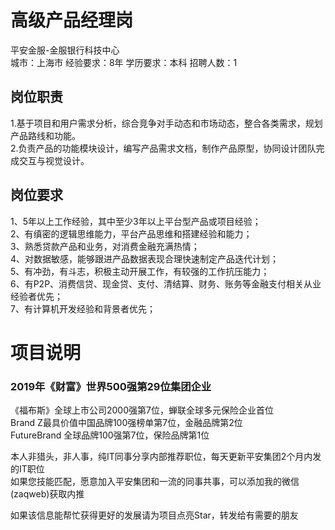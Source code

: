 # 高级产品经理岗
平安金服-金服银行科技中心  
城市：上海市 经验要求：8年 学历要求：本科  招聘人数：1

## 岗位职责
1.基于项目和用户需求分析，综合竞争对手动态和市场动态，整合各类需求，规划产品路线和功能。   
2.负责产品的功能模块设计，编写产品需求文档，制作产品原型，协同设计团队完成交互与视觉设计。

## 岗位要求
1、5年以上工作经验，其中至少3年以上平台型产品或项目经验；   
2、有缜密的逻辑思维能力，平台产品思维和搭建经验和能力；   
3、熟悉贷款产品和业务，对消费金融充满热情；   
4、对数据敏感，能够跟进产品数据表现合理快速制定产品迭代计划；   
5、有冲劲，有斗志，积极主动开展工作，有较强的工作抗压能力；   
6、有P2P、消费信贷、现金贷、支付、清结算、财务、账务等金融支付相关从业经验者优先；   
7、有计算机开发经验和背景者优先；

# 项目说明

### 2019年《财富》世界500强第29位集团企业
《福布斯》全球上市公司2000强第7位，蝉联全球多元保险企业首位  
Brand Z最具价值中国品牌100强榜单第7位，金融品牌第2位  
FutureBrand 全球品牌100强第7位，保险品牌第1位

本人非猎头，非人事，纯IT同事分享内部推荐职位，每天更新平安集团2个月内发的IT职位  
如果您技能匹配，愿意加入平安集团和一流的同事共事，可以添加我的微信(zaqweb)获取内推 

如果该信息能帮忙获得更好的发展请为项目点亮Star，转发给有需要的朋友




